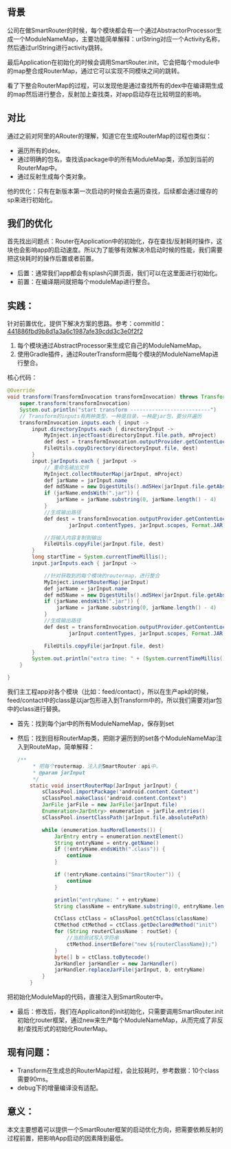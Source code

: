 ## 背景

公司在做SmartRouter的时候，每个模块都会有一个通过AbstractorProcessor生成一个ModuleNameMap，主要功能简单解释：urlString对应一个Activity名称，然后通过urlString进行activity跳转。

最后Application在初始化的时候会调用SmartRouter.init，它会把每个module中的map整合成RouterMap，通过它可以实现不同模块之间的跳转。

看了下整合RouterMap的过程，可以发现他是通过查找所有的dex中在编译期生成的map然后进行整合，反射加上查找类，对app启动存在比较明显的影响。

## 对比

通过之前对阿里的ARouter的理解，知道它在生成RouterMap的过程也类似：

- 遍历所有的dex。
- 通过明确的包名，查找该package中的所有ModuleMap类，添加到当前的RouterMap中。
- 通过反射生成每个类对象。

他的优化：只有在新版本第一次启动的时候会去遍历查找，后续都会通过缓存的sp来进行初始化。



## 我们的优化

首先找出问题点：Router在Application中的初始化，存在查找/反射耗时操作，这块也会影响app的启动速度。所以为了能够有效解决冷启动时候的性能，我们需要把这块耗时的操作后置或者前置。

- 后置：通常我们app都会有splash闪屏页面，我们可以在这里面进行初始化。
- 前置：在编译期间就把每个moduleMap进行整合。

## 实践：

针对前置优化，提供下解决方案的思路。参考：commitId：[441886fbd9b8d1a3a6c1987afe39cdd3c3e0f2f2](https://github.com/dndxxiangyu/MyDemo/commit/441886fbd9b8d1a3a6c1987afe39cdd3c3e0f2f2)

1. 每个模块通过AbstractProcessor来生成它自己的ModuleNameMap。
2. 使用Gradle插件，通过RouterTransform把每个模块的ModuleNameMap进行整合。

核心代码：

```java
@Override
void transform(TransformInvocation transformInvocation) throws TransformException, InterruptedException, IOException {
    super.transform(transformInvocation)
    System.out.println("start transform --------------------------")
    // Transform的inputs有两种类型，一种是目录，一种是jar包，要分开遍历
    transformInvocation.inputs.each { input ->
        input.directoryInputs.each { directoryInput ->
            MyInject.injectToast(directoryInput.file.path, mProject)
            def dest = transformInvocation.outputProvider.getContentLocation(directoryInput.name, directoryInput.contentTypes, directoryInput.scopes, Format.DIRECTORY)
            FileUtils.copyDirectory(directoryInput.file, dest)
        }
        input.jarInputs.each { jarInput ->
            // 重命名输出文件
            MyInject.collectRouterMap(jarInput, mProject)
            def jarName = jarInput.name
            def md5Name = new DigestUtils().md5Hex(jarInput.file.getAbsolutePath())
            if (jarName.endsWith(".jar")) {
                jarName = jarName.substring(0, jarName.length() - 4)
            }
            //生成输出路径
            def dest = transformInvocation.outputProvider.getContentLocation(jarName + md5Name,
                    jarInput.contentTypes, jarInput.scopes, Format.JAR)

            //将输入内容复制到输出
            FileUtils.copyFile(jarInput.file, dest)
        }
        long startTime = System.currentTimeMillis();
        input.jarInputs.each { jarInput ->

            //针对获取到的每个模块的routermap，进行整合
            MyInject.insertRouterMap(jarInput)
            def jarName = jarInput.name
            def md5Name = new DigestUtils().md5Hex(jarInput.file.getAbsolutePath())
            if (jarName.endsWith(".jar")) {
                jarName = jarName.substring(0, jarName.length() - 4)
            }
            //生成输出路径
            def dest = transformInvocation.outputProvider.getContentLocation(jarName + md5Name,
                    jarInput.contentTypes, jarInput.scopes, Format.JAR)

            FileUtils.copyFile(jarInput.file, dest)
        }
        System.out.println("extra time: " + (System.currentTimeMillis() - startTime))
    }

}
```

我们主工程app对各个模块（比如：feed/contact），所以在生产apk的时候，feed/contact中的class是以jar包形进入到Transform中的，所以我们需要对jar包中的class进行替换。

- 首先：找到每个jar中的所有ModuleNameMap，保存到set

- 然后：找到目标RouterMap类，把刚才遍历到的set各个ModuleNameMap注入到RouteMap，简单解释：

  ```java
  /**
       * 把每个routermap，注入到SmartRouter：api中。
       * @param jarInput
       */
      static void insertRouterMap(JarInput jarInput) {
          sClassPool.importPackage('android.content.Context')
          sClassPool.makeClass('android.content.Context')
          JarFile jarFile = new JarFile(jarInput.file)
          Enumeration<JarEntry> enumeration = jarFile.entries()
          sClassPool.insertClassPath(jarInput.file.absolutePath)
  
          while (enumeration.hasMoreElements()) {
              JarEntry entry = enumeration.nextElement()
              String entryName = entry.getName()
              if (!entryName.endsWith(".class")) {
                  continue
              }
  
              if (!entryName.contains("SmartRouter")) {
                  continue
              }
  
              println("entryName: " + entryName)
              String className = entryName.substring(0, entryName.length() - 6).replaceAll("/", ".")
  
              CtClass ctClass = sClassPool.getCtClass(className)
              CtMethod ctMethod = ctClass.getDeclaredMethod("init")
              for (String routerClassName : routSet) {
                  //当前测试写入字符串
                  ctMethod.insertBefore("new ${routerClassName});")
              }
              byte[] b = ctClass.toBytecode()
              JarHandler jarHandler = new JarHandler()
              jarHandler.replaceJarFile(jarInput, b, entryName)
          }
      }
  ```

把初始化ModuleMap的代码，直接注入到SmartRouter中。

- 最后：修改后，我们在Applicaiton的init初始化，只需要调用SmartRouter.init初始化router框架，通过new来生产每个ModuleNameMap，从而完成了非反射/查找形式的初始化RouterMap。

## 现有问题：

- Transform在生成总的RouterMap过程，会比较耗时，参考数据：10个class需要90ms。
- debug下的增量编译没有适配。

## 意义：

本文主要想着可以提供一个SmartRouter框架的启动优化方向，把需要依赖反射的过程前置，把影响App启动的因素降到最低。




